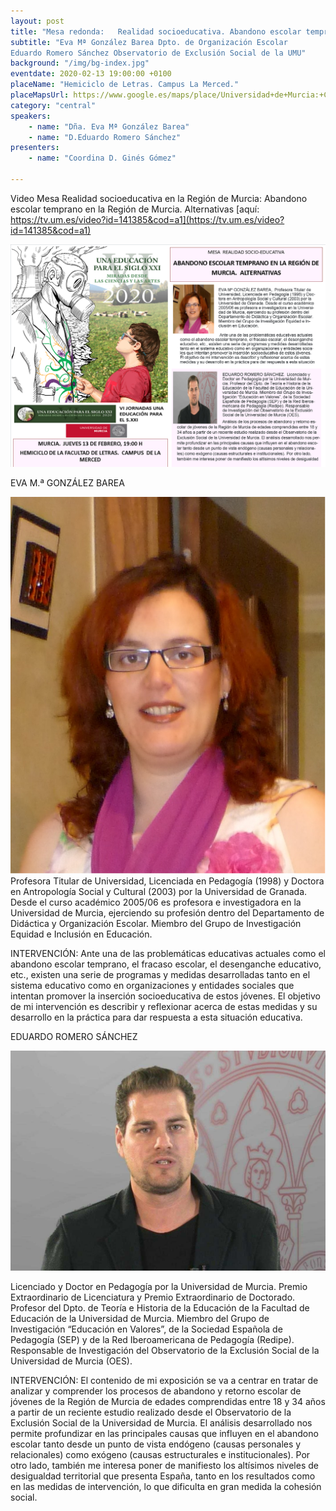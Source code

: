```yaml
---
layout: post
title: "Mesa redonda:   Realidad socioeducativa. Abandono escolar temprano en la Región de Murcia.  Alternativas"
subtitle: "Eva Mª González Barea Dpto. de Organización Escolar  
Eduardo Romero Sánchez Observatorio de Exclusión Social de la UMU"
background: "/img/bg-index.jpg"
eventdate: 2020-02-13 19:00:00 +0100
placeName: "Hemiciclo de Letras. Campus La Merced."
placeMapsUrl: https://www.google.es/maps/place/Universidad+de+Murcia:+Campus+de+la+Merced/@37.9879088,-1.1281121,17z/data=!3m1!4b1!4m5!3m4!1s0xd6382053e745fa7:0x6673834210068e48!8m2!3d37.9879046!4d-1.1259234
category: "central"
speakers:
    - name: "Dña. Eva Mª González Barea"
    - name: "D.Eduardo Romero Sánchez"
presenters:
    - name: "Coordina D. Ginés Gómez"
   
---
```

Video Mesa Realidad socioeducativa en la Región de Murcia:  Abandono escolar temprano en la Región de Murcia.  Alternativas [aquí: https://tv.um.es/video?id=141385&cod=a1](https://tv.um.es/video?id=141385&cod=a1)  

![cartel](/img/posts/panrealidad1.png)  


EVA M.ª GONZÁLEZ BAREA  

![cartel](/img/posts/evagonzalezbarea.png)  
 Profesora Titular de Universidad, Licenciada en Pedagogía (1998) y Doctora en Antropología Social y Cultural (2003) por la Universidad de Granada. Desde el curso académico 2005/06 es profesora e investigadora en la Universidad de Murcia, ejerciendo su profesión dentro del Departamento de Didáctica y Organización Escolar. Miembro del Grupo de Investigación Equidad e Inclusión en Educación.  
 
INTERVENCIÓN: Ante una de las problemáticas educativas actuales como el abandono escolar temprano, el fracaso escolar, el desenganche educativo, etc., existen una serie de programas y medidas desarrolladas tanto en el sistema educativo como en organizaciones y entidades sociales que intentan promover la inserción socioeducativa de estos jóvenes. El objetivo de mi intervención es describir y reflexionar acerca de estas medidas y su desarrollo en la práctica para dar respuesta a esta situación educativa.  


EDUARDO ROMERO SÁNCHEZ  

![cartel](/img/posts/eduardoromero.png)  

Licenciado y Doctor en Pedagogía por la Universidad de Murcia. Premio Extraordinario de Licenciatura y Premio Extraordinario de Doctorado. Profesor del Dpto. de Teoría e Historia de la Educación de la Facultad de Educación de la Universidad de Murcia. Miembro del Grupo de Investigación “Educación en Valores”, de la Sociedad Española de Pedagogía (SEP) y de la Red Iberoamericana de Pedagogía (Redipe). Responsable de Investigación del Observatorio de la Exclusión Social de la Universidad de Murcia (OES).  

INTERVENCIÓN:   El contenido de mi exposición se va a centrar en tratar de analizar y comprender los procesos de abandono y retorno escolar de jóvenes de la Región de Murcia de edades comprendidas entre 18 y 34 años a partir de un reciente estudio realizado desde el Observatorio de la Exclusión Social de la Universidad de Murcia. El análisis desarrollado nos permite profundizar en las principales causas que influyen en el abandono escolar tanto desde un punto de vista endógeno (causas personales y relacionales) como exógeno (causas estructurales e institucionales). Por otro lado, también me interesa poner de manifiesto los altísimos niveles de desigualdad territorial que presenta España, tanto en los resultados como en las medidas de intervención, lo que dificulta en gran medida la cohesión social. 
